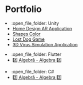 # Portfolio
<li>:open_file_folder: Unity
<ul>
	<li>
		<a href="https://github.com/Alexandru-F1/UBB-Alg-2019"> 
		Home Design AR Application 
		</a>
	</li>
	<li>
		<a href="https://github.com/Alexandru-F1/UBB-Alg-2019"> 
		Shapes Color 
		</a>
	</li>
	<li>
		<a href="https://github.com/Alexandru-F1/UBB-Alg-2019"> 
		Lost Dog Game 
		</a>
	</li>
	<li>
		<a href="https://github.com/Alexandru-F1/UBB-Alg-2019"> 
		3D Virus Simulation Application 
		</a>
	</li>
</ul>
</li>
<li>:open_file_folder: Flutter
<ul>
	<li>
		<a href="https://github.com/Alexandru-F1/UBB-Alg-2019"> 
		2️⃣ Algebră - Algebra 2️⃣
		</a>
	</li>
</ul>
</li>
<li>:open_file_folder: C#
<ul>
	<li>
		<a href="https://github.com/Alexandru-F1/UBB-Alg-2019"> 
		2️⃣ Algebră - Algebra 2️⃣
		</a>
	</li>
</ul>
</li>
